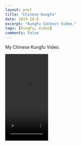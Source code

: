 ```yaml
---
layout: post
title: "Chinese Kungfu"
date: 2019-10-8
excerpt: "KungFu Contest Video."
tags: [KungFu, Video]
comments: False
---
```


My Chinese Kungfu Video.

<video width="138" height="278" src="/assets/kungfu.mp4" controls="controls">
您的浏览器不支持 video 标签。
</video>
